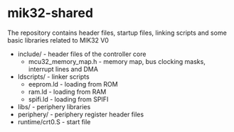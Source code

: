 # mik32-shared

The repository contains header files, startup files, linking scripts and some basic libraries related to MIK32 V0

  * include/ - header files of the controller core
    * mcu32_memory_map.h - memory map, bus clocking masks, interrupt lines and DMA
  * ldscripts/ - linker scripts
    * eeprom.ld - loading from ROM
    * ram.ld - loading from RAM
    * spifi.ld - loading from SPIFI
  * libs/ - periphery libraries
  * periphery/ - periphery register header files
  * runtime/crt0.S - start file
